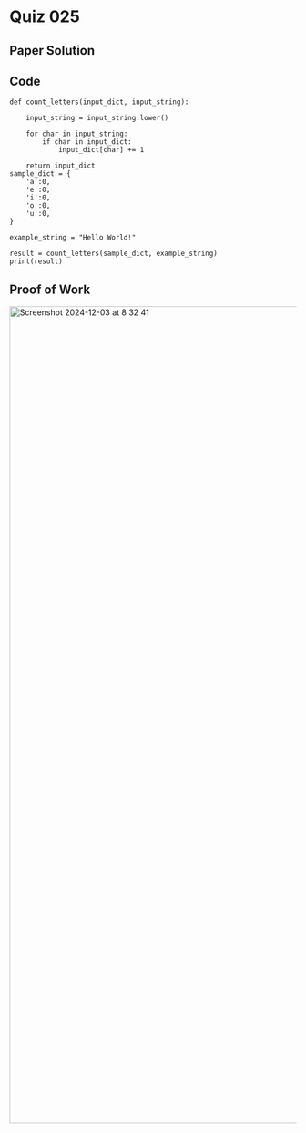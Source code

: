 # Quiz 025

## Paper Solution

## Code

```
def count_letters(input_dict, input_string):

    input_string = input_string.lower()

    for char in input_string:
        if char in input_dict:
            input_dict[char] += 1

    return input_dict
sample_dict = {
    'a':0,
    'e':0,
    'i':0,
    'o':0,
    'u':0,
}

example_string = "Hello World!"

result = count_letters(sample_dict, example_string)
print(result)
```
## Proof of Work

<img width="1435" alt="Screenshot 2024-12-03 at 8 32 41" src="https://github.com/user-attachments/assets/90884c48-1bf6-49f4-a73e-d38e3c99b56f">

